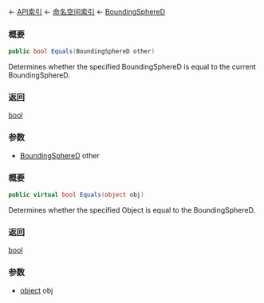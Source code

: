 ← [API索引](Api-Index) ← [命名空间索引](Namespace-Index) ← [BoundingSphereD](VRageMath.BoundingSphereD)

### 概要

```csharp
public bool Equals(BoundingSphereD other)
```

Determines whether the specified BoundingSphereD is equal to the current BoundingSphereD.

### 返回

[bool](https://docs.microsoft.com/en-us/dotnet/api/System.Boolean?view=netframework-4.6)

### 参数

* [BoundingSphereD](VRageMath.BoundingSphereD) other
### 概要

```csharp
public virtual bool Equals(object obj)
```

Determines whether the specified Object is equal to the BoundingSphereD.

### 返回

[bool](https://docs.microsoft.com/en-us/dotnet/api/System.Boolean?view=netframework-4.6)

### 参数

* [object](https://docs.microsoft.com/en-us/dotnet/api/System.Object?view=netframework-4.6) obj
